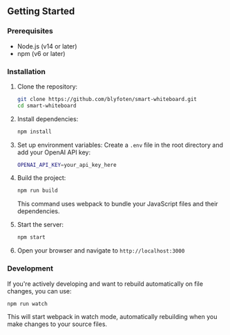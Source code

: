 ## Getting Started

### Prerequisites

- Node.js (v14 or later)
- npm (v6 or later)

### Installation

1. Clone the repository:
   ```bash
   git clone https://github.com/blyfoten/smart-whiteboard.git
   cd smart-whiteboard
   ```

2. Install dependencies:
   ```bash
   npm install
   ```

3. Set up environment variables:
   Create a `.env` file in the root directory and add your OpenAI API key:
   ```bash
   OPENAI_API_KEY=your_api_key_here
   ```

4. Build the project:
   ```bash
   npm run build
   ```
   This command uses webpack to bundle your JavaScript files and their dependencies.

5. Start the server:
   ```bash
   npm start
   ```

6. Open your browser and navigate to `http://localhost:3000`

### Development

If you're actively developing and want to rebuild automatically on file changes, you can use:

```
npm run watch
```

This will start webpack in watch mode, automatically rebuilding when you make changes to your source files.
